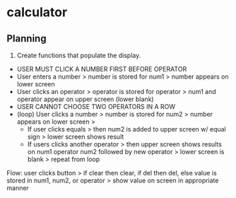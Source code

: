 # calculator

## Planning
1. Create functions that populate the display.
  - USER MUST CLICK A NUMBER FIRST BEFORE OPERATOR 
  - User enters a number > number is stored for num1 > number appears on lower screen
  - User clicks an operator > operator is stored for operator > num1 and operator appear on upper screen (lower blank)
  - USER CANNOT CHOOSE TWO OPERATORS IN A ROW 
  - (loop) User clicks a number > number is stored for num2 > number appears on lower screen >
    - If user clicks equals > then num2 is added to upper screen w/ equal sign > lower screen shows result
    - If users clicks another operator > then upper screen shows results on num1 operator num2 followed by new operator > lower screen is blank > repeat from loop 

Flow: user clicks button > if clear then clear, if del then del, else value is stored in num1, num2, or operator > show value on screen in appropriate manner